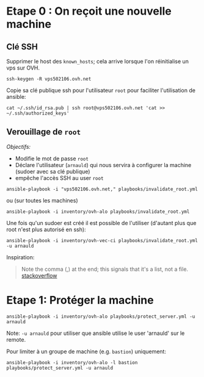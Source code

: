 # Etape 0 : On reçoit une nouvelle machine

## Clé SSH

Supprimer le host des `known_hosts`; cela arrive lorsque l'on réinitialise un vps sur OVH.

```
ssh-keygen -R vps502106.ovh.net
```

Copie sa clé publique ssh pour l'utilisateur `root` pour faciliter l'utilisation de ansible:

```
cat ~/.ssh/id_rsa.pub | ssh root@vps502106.ovh.net 'cat >> ~/.ssh/authorized_keys'
```

## Verouillage de `root`

*Objectifs:*

* Modifie le mot de passe `root`
* Déclare l'utilisateur (`arnauld`) qui nous servira à configurer la machine (sudoer avec sa clé publique)
* empêche l'accès SSH au user `root`


```
ansible-playbook -i "vps502106.ovh.net," playbooks/invalidate_root.yml
```

ou (sur toutes les machines)

```
ansible-playbook -i inventory/ovh-alo playbooks/invalidate_root.yml
```

Une fois qu'un sudoer est créé il est possible de l'utiliser (d'autant plus que root n'est plus autorisé en ssh):

```
ansible-playbook -i inventory/ovh-vec-ci playbooks/invalidate_root.yml -u arnauld
```


Inspiration:
> Note the comma (,) at the end; this signals that it's a list, not a file.
> [stackoverflow](https://stackoverflow.com/a/18199029)

# Etape 1: Protéger la machine


```
ansible-playbook -i inventory/ovh-alo playbooks/protect_server.yml -u arnauld
```

Note: `-u arnauld` pour utiliser que ansible utilise le user 'arnauld' sur le remote.

Pour limiter à un groupe de machine (e.g. `bastion`) uniquement:

```
ansible-playbook -i inventory/ovh-alo -l bastion playbooks/protect_server.yml -u arnauld
```


